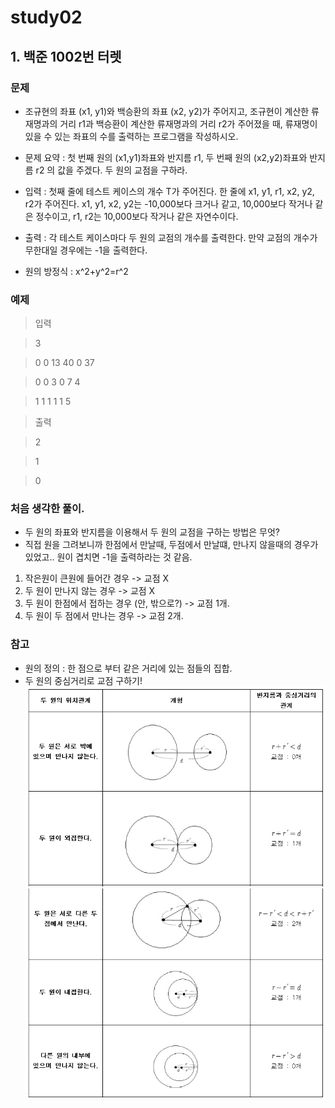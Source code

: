 # study02

## 1. 백준 1002번 터렛

### 문제
* 조규현의 좌표 (x1, y1)와 백승환의 좌표 (x2, y2)가 주어지고, 조규현이 계산한 류재명과의 거리 r1과 백승환이 계산한 류재명과의 거리 r2가 주어졌을 때, 류재명이 있을 수 있는 좌표의 수를 출력하는 프로그램을 작성하시오.

* 문제 요약 : 첫 번째 원의 (x1,y1)좌표와 반지름 r1, 두 번째 원의 (x2,y2)좌표와 반지름 r2 의 값을 주겠다. 두 원의 교점을 구하라. 
* 입력 : 첫째 줄에 테스트 케이스의 개수 T가 주어진다. 한 줄에 x1, y1, r1, x2, y2, r2가 주어진다.
  x1, y1, x2, y2는 -10,000보다 크거나 같고, 10,000보다 작거나 같은 정수이고, r1, r2는 10,000보다 작거나 같은 자연수이다.
* 출력 : 각 테스트 케이스마다 두 원의 교점의 개수를 출력한다. 만약 교점의 개수가 무한대일 경우에는 -1을 출력한다.
* 원의 방정식 : x^2+y^2=r^2

### 예제
> 입력

> 3

> 0 0 13 40 0 37

> 0 0 3 0 7 4

> 1 1 1 1 1 5


>출력

> 2

> 1

> 0

### 처음 생각한 풀이.
* 두 원의 좌표와 반지름을 이용해서 두 원의 교점을 구하는 방법은 무엇?
* 직접 원을 그려보니까 한점에서 만날때, 두점에서 만날떄, 만나지 않을때의 경우가 있었고..  원이 겹치면 -1을 출력하라는 것 같음. 
1. 작은원이 큰원에 들어간 경우 -> 교점 X
2. 두 원이 만나지 않는 경우 -> 교점 X
3. 두 원이 한점에서 접하는 경우 (안, 밖으로?) -> 교점 1개.
4. 두 원이 두 점에서 만나는 경우 -> 교점 2개.



### 참고
* 원의 정의 : 한 점으로 부터 같은 거리에 있는 점들의 집합.
* 두 원의 중심거리로 교점 구하기! 
![ex_screenshot](/study01/img/두원의중심거리1.jpg)
![ex_screenshot](/study01/img/두원의중심거리2.jpg)
